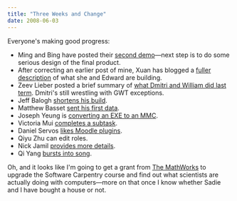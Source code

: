 ```yaml
---
title: "Three Weeks and Change"
date: 2008-06-03
---
```

Everyone's making good progress:
<ul>
  <li>Ming and Bing have posted their <a href="http://pipe3f.wordpress.com/2008/06/03/second-demo/">second demo</a>—next step is to do some serious design of the final product.</li>
  <li>After correcting an earlier post of mine, Xuan has blogged a <a href="http://os161viz.blogspot.com/2008/06/week-41.html">fuller description</a> of what she and Edward are building.</li>
  <li>Zeev Lieber posted a brief summary of <a href="http://www.slashid.com/blog/2008/06/03/firefox-extension-underway/">what Dmitri and William did last term</a>. Dmitri's still wrestling with GWT exceptions.</li>
  <li>Jeff Balogh <a href="http://dojotoolkit.org/2008/06/04/5-minute-custom-build">shortens his build</a>.</li>
  <li>Matthew Basset <a href="http://mbasset.wordpress.com/2008/06/03/first-data-sent/">sent his first data</a>.</li>
  <li>Joseph Yeung is <a href="http://openafsmmc.wordpress.com/2008/06/04/sample-interface/">converting an EXE to an MMC</a>.</li>
  <li>Victoria Mui <a href="http://idea021.wordpress.com/2008/06/04/subproject-1-completed/">completes a subtask</a>.</li>
  <li>Daniel Servos <a href="http://hackerdan.com/programing/moodle-grade-book-plugins/">likes Moodle plugins</a>.</li>
  <li>Qiyu Zhu can edit roles.</li>
  <li>Nick Jamil <a href="http://nickjamil.livejournal.com/7658.html">provides more details</a>.</li>
  <li>Qi Yang <a href="http://summerwebcat.wordpress.com/2008/06/04/svn-my-best-friend/">bursts into song</a>.</li>
</ul>
Oh, and it looks like I'm going to get a grant from <a href="http://www.mathworks.com">The MathWorks</a> to upgrade the Software Carpentry course and find out what scientists are actually doing with computers—more on that once I know whether Sadie and I have bought a house or not.
